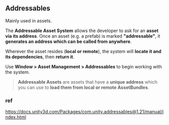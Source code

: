 ## Addressables
Mainly used in assets.

The **Addressable Asset System** allows the developer to ask for an **asset** **via its address**. Once an asset (e.g. a prefab) is marked **"addressable"**, it **generates an address which can be called from anywhere**. 

Wherever the asset resides (**local or remote**), the system will **locate it and its dependencies**, then **return it**.

Use **Window > Asset Management > Addressables** to begin working with the system.




> **Addressable Assets** are assets that have a **unique address** which you can use to **load them from local or remote AssetBundles**.

### ref

https://docs.unity3d.com/Packages/com.unity.addressables@1.21/manual/index.html
